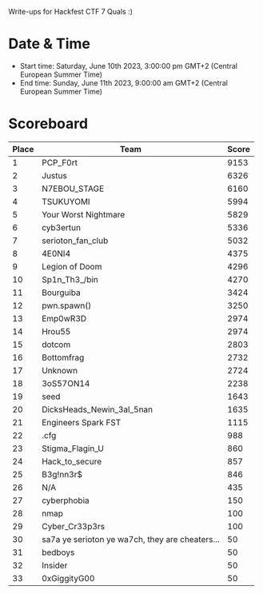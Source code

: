 Write-ups for Hackfest CTF 7 Quals :)
# Date & Time
- Start time: Saturday, June 10th 2023, 3:00:00 pm GMT+2 (Central European Summer Time)
- End time: Sunday, June 11th 2023, 9:00:00 am GMT+2 (Central European Summer Time)
# Scoreboard

| Place | Team | Score |
|--|--| -- |
|1|	PCP_F0rt|	9153|
|2|	Justus|	6326|
|3|	N7EBOU_STAGE|	6160|
|4|	TSUKUYOMI|	5994|
|5|	Your Worst Nightmare|	5829|
|6|	cyb3ertun|	5336|
|7|	serioton_fan_club|	5032|
|8|	4E0NI4|	4375|
|9|	Legion of Doom|	4296|
|10|	Sp1n_Th3_/bin|	4270|
|11|	Bourguiba|	3424|
|12|	pwn.spawn()|	3250|
|13|	Emp0wR3D|	2974|
|14|	Hrou55|	2974|
|15|	dotcom|	2803|
|16|	Bottomfrag|	2732|
|17|	Unknown|	2724|
|18|	3oS57ON14|	2238|
|19|	seed|	1643|
|20|	DicksHeads_Newin_3al_5nan|	1635|
|21|	Engineers Spark FST|	1115|
|22|	.cfg|	988|
|23|	Stigma_Flagin_U|	860|
|24|	Hack_to_secure|	857|
|25|	B3g!nn3r$|	846|
|26|	N/A|	435|
|27|	cyberphobia|	150|
|28|	nmap|	100|
|29|	Cyber_Cr33p3rs|	100|
|30|	sa7a ye serioton ye wa7ch, they are cheaters...	|50|
|31|	bedboys	|50|
|32|	Insider	|50|
|33|	0xGiggityG00|	50|
